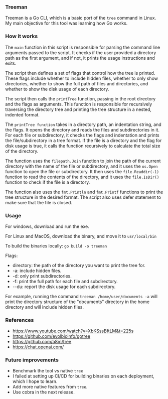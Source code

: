 ### Treeman

Treeman is a Go CLI, which is a basic port of the ```tree``` command in Linux. My main objective for this tool was learning how Go works.

### How it works

The ```main``` function in this script is responsible for parsing the command line arguments passed to the script. It checks if the user provided a directory path as the first argument, and if not, it prints the usage instructions and exits.

The script then defines a set of flags that control how the tree is printed. These flags include whether to include hidden files, whether to only show directories, whether to show the full path of files and directories, and whether to show the disk usage of each directory.

The script then calls the ```printTree``` function, passing in the root directory and the flags as arguments. This function is responsible for recursively traversing the directory tree and printing the tree structure in a nested, indented format.

The ```printTree function``` takes in a directory path, an indentation string, and the flags. It opens the directory and reads the files and subdirectories in it. For each file or subdirectory, it checks the flags and indentation and prints the file/subdirectory in a tree format. If the file is a directory and the flag for disk usage is true, it calls the function recursively to calculate the total size of the directory.

The function uses the ```filepath.Join``` function to join the path of the current directory with the name of the file or subdirectory, and it uses the ```os.Open``` function to open the file or subdirectory. It then uses the ```file.Readdir(-1)``` function to read the contents of the directory, and it uses the ```file.IsDir()``` function to check if the file is a directory.

The function also uses the ```fmt.Println``` and ```fmt.Printf``` functions to print the tree structure in the desired format. The script also uses defer statement to make sure that the file is closed.

### Usage

For windows, download and run the exe. 

For Linux and MacOS, download the binary, and move it to ```usr/local/bin```

To build the binaries locally:
```go build -o treeman```

Flags:

- directory: the path of the directory you want to print the tree for.
- -a: include hidden files.
- -d: only print subdirectories.
- -f: print the full path for each file and subdirectory.
- --du: report the disk usage for each subdirectory.

For example, running the command ```treeman /home/user/documents -a``` will print the directory structure of the "documents" directory in the home directory and will include hidden files.

### References

- https://www.youtube.com/watch?v=XbKSssBftLM&t=225s
- https://github.com/evolbioinfo/gotree
- https://github.com/a8m/tree
- https://chat.openai.com/

### Future improvements

- Benchmark the tool vs native ```tree```
- I failed at setting up CI/CD for building binaries on each deployment, which I hope to learn.
- Add more native features from ```tree```.
- Use cobra in the next release.


